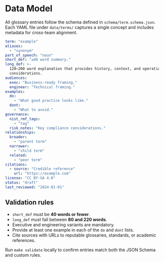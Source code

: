 # Data Model

All glossary entries follow the schema defined in `schema/term.schema.json`. Each
YAML file under `data/terms/` captures a single concept and includes metadata for
cross-team alignment.

```yaml
term: "example"
aliases:
  - "synonym"
part_of_speech: "noun"
short_def: "≤40 word summary."
long_def: >-
  120–200 word explanation that provides history, context, and operational
  considerations.
audiences:
  exec: "Business-ready framing."
  engineer: "Technical framing."
examples:
  do:
    - "What good practice looks like."
  dont:
    - "What to avoid."
governance:
  nist_rmf_tags:
    - "tag"
  risk_notes: "Key compliance considerations."
relationships:
  broader:
    - "parent term"
  narrower:
    - "child term"
  related:
    - "peer term"
citations:
  - source: "Credible reference"
    url: "https://example.com"
license: "CC BY-SA 4.0"
status: "draft"
last_reviewed: "2024-01-01"
```

## Validation rules

- `short_def` must be **40 words or fewer**.
- `long_def` must fall between **80 and 220 words**.
- Executive and engineering variants are mandatory.
- Provide at least one example in each of the `do` and `dont` lists.
- Cite sources with URLs to reputable glossaries, standards, or academic
  references.

Run `make validate` locally to confirm entries match both the JSON Schema and
custom rules.
